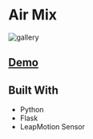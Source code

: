 # Air Mix


![gallery](https://user-images.githubusercontent.com/9091157/47759798-afa01600-dc87-11e8-8da1-03c7e99fd857.jpg)


## [Demo](https://youtu.be/GbZg-hixRgg?t=20)

## Built With

- Python
- Flask
- LeapMotion Sensor

